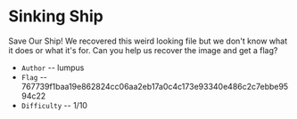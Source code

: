 # Sinking Ship

Save Our Ship! We recovered this weird looking file but we don't know what it does
or what it's for. Can you help us recover the image and get a flag?


* `Author` -- lumpus
* `Flag` -- 767739f1baa19e862824cc06aa2eb17a0c4c173e93340e486c2c7ebbe9594c22
* `Difficulty` -- 1/10
